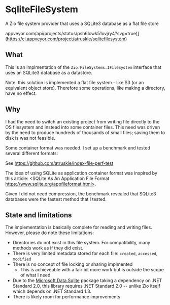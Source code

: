 # SqliteFileSystem
A Zio file system provider that uses a SQLite3 database as a flat file store

appveyor.com/api/projects/status/psh6lcwk51xvjry4?svg=true)](https://ci.appveyor.com/project/atruskie/sqlitefilesystem)

## What

This is an implmentation of the `Zio.FileSystems.IFileSystem` interface that uses an SQLite3 database as a datastore.

Note: this solution is implemented a flat file system - like S3 (or an equivalent object store).
Therefore some operations, like making a directory, have no effect.

## Why

I had the need to switch an existing project from writing file directly to the OS filesystem
and instead into some container files. This need was driven by the need to produce hundreds of
thousands of small files; saving them to disk is was not feasible.

Some container format was needed. I set up a benchmark and tested several different formats:

See <https://github.com/atruskie/index-file-perf-test>

The idea of using SQLite as application container format was inspired by this article:
<SQLite As An Application File Format https://www.sqlite.org/appfileformat.html>.

Given I did not need compression, the benchmark revealed that SQLite3 databases were the fastest method that I tested.

## State and limitations

The implementation is basically complete for reading and writing files. However, please do note these limitations:

- Directories do not exist in this file system. For compatibility, many methods work as if they did exist.
- There is very limited metadata stored for each file: `created`, `accessed`, `modified`
- There is no concept of file locking or sharing implmented
  - This is achieveable with a fair bit more work but is outside the scope of what I need
- Due to the [Microsoft.Data.Sqlite](https://github.com/aspnet/Microsoft.Data.Sqlite) package taking a
  dependency on .NET Standard 2.0, this library requires .NET Standard 2.0 -- unlike Zio itself which depends on
  .NET Standard 1.3.
- There is likely room for performance improvements